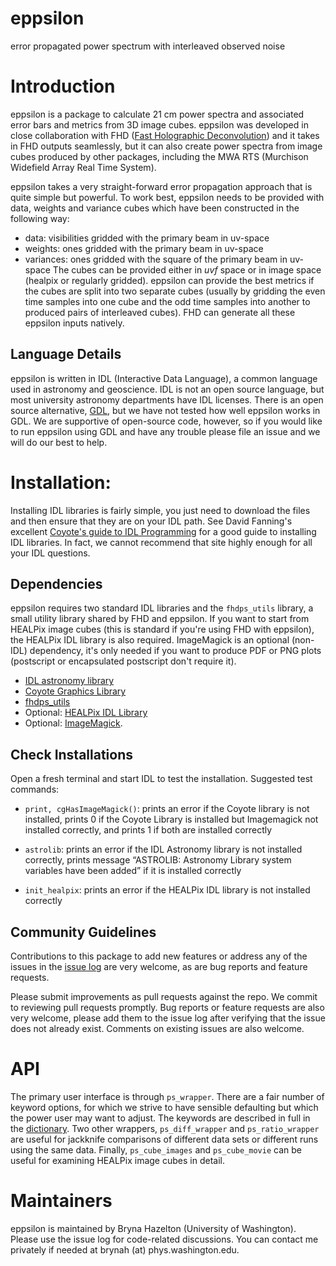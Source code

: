 # eppsilon
error propagated power spectrum with interleaved observed noise

# Introduction
eppsilon is a package to calculate 21 cm power spectra and associated
error bars and metrics from 3D image cubes. eppsilon was developed in close
collaboration with FHD ([Fast Holographic Deconvolution](https://github.com/EoRImaging/FHD))
and it takes in FHD outputs seamlessly, but it can also create power spectra
from image cubes produced by other packages, including the MWA RTS
(Murchison Widefield Array Real Time System).

eppsilon takes a very straight-forward error propagation approach that is quite
simple but powerful. To work best, eppsilon needs to be provided with
data, weights and variance cubes which have been constructed in the following way:
  - data: visibilities gridded with the primary beam in uv-space
  - weights: ones gridded with the primary beam in uv-space
  - variances: ones gridded with the square of the primary beam in uv-space
The cubes can be provided either in _uvf_ space or in image space
(healpix or regularly gridded). eppsilon can provide the best metrics if the
cubes are split into two separate cubes (usually by gridding the even time
samples into one cube and the odd time samples into another to produced
pairs of interleaved cubes). FHD can generate all these eppsilon inputs natively.

## Language Details
eppsilon is written in IDL (Interactive Data Language), a common language used
in astronomy and geoscience. IDL is not an open source language, but most
university astronomy departments have IDL licenses. There is an open source
alternative, [GDL](https://github.com/gnudatalanguage/gdl), but we have not
tested how well eppsilon works in GDL. We are supportive of open-source code,
however, so if you would like to run eppsilon using GDL and have any trouble
please file an issue and we will do our best to help.

# Installation:
Installing IDL libraries is fairly simple, you just need to download the files
and then ensure that they are on your IDL path. See David Fanning's excellent
[Coyote's guide to IDL Programming](http://www.idlcoyote.com/code_tips/installcoyote.php)
for a good guide to installing IDL libraries. In fact, we cannot recommend
that site highly enough for all your IDL questions.

## Dependencies
eppsilon requires two standard IDL libraries and the `fhdps_utils` library,
a small utility library shared by FHD and eppsilon.
If you want to start from HEALPix image cubes (this is standard if you're using
FHD with eppsilon), the HEALPix IDL library is also required.
ImageMagick is an optional (non-IDL) dependency, it's only needed if you want to
produce PDF or PNG plots (postscript or encapsulated postscript don't require it).
 - [IDL astronomy library](https://idlastro.gsfc.nasa.gov/)
 - [Coyote Graphics Library](http://www.idlcoyote.com/documents/programs.php)
 - [fhdps_utils](https://github.com/EoRImaging/fhdps_utils)
 - Optional: [HEALPix IDL Library](https://healpix.sourceforge.io/)
 - Optional: [ImageMagick](https://www.imagemagick.org/).

## Check Installations
Open a fresh terminal and start IDL to test the installation.
Suggested test commands:

- `print, cgHasImageMagick()`: prints an error if the Coyote library is not
  installed, prints 0 if the Coyote Library is installed but Imagemagick not
  installed correctly, and prints 1 if both are installed correctly

- `astrolib`: prints an error if the IDL Astronomy library is not installed correctly,
  prints message “ASTROLIB: Astronomy Library system variables have been added”
  if it is installed correctly

- `init_healpix`: prints an error if the HEALPix IDL library is not installed correctly

 ## Community Guidelines
Contributions to this package to add new features or address any of the
issues in the [issue log](https://github.com/EoRImaging/eppsilon/issues)
are very welcome, as are bug reports and feature requests.

Please submit improvements as pull requests against the repo. We commit to
reviewing pull requests promptly. Bug reports or feature requests are also very
welcome, please add them to the issue log after verifying that the issue does
not already exist. Comments on existing issues are also welcome.

# API
The primary user interface is through `ps_wrapper`. There are a fair number
of keyword options, for which we strive to have sensible defaulting but which the
power user may want to adjust. The keywords are described in full in the
[dictionary](dictionary.md). Two other wrappers, `ps_diff_wrapper` and
`ps_ratio_wrapper` are useful for jackknife comparisons of different data sets
or different runs using the same data. Finally, `ps_cube_images` and
`ps_cube_movie` can be useful for examining HEALPix image cubes in detail.

# Maintainers
eppsilon is maintained by Bryna Hazelton (University of Washington). Please use
the issue log for code-related discussions. You can contact me privately if needed at brynah (at) phys.washington.edu.
